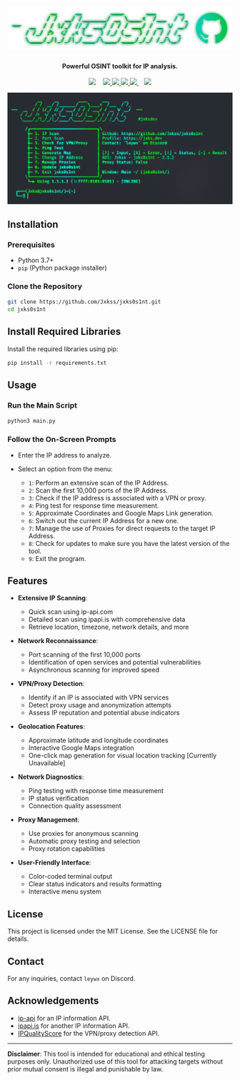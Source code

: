 <h1 align="center">
  <br>
  <a href="https://github.com/Jxkss/jxks0s1nt"><img src="img/jxks0s1ntthumb.png" alt="jxks0s1nt"></a>
  <br>
</h1>

<h4 align="center">Powerful OSINT toolkit for IP analysis.</h4>
 
<p align="center">
  <img src="https://i.ibb.co/KpQ19j5M/iconuntranfered.png" width="30">
  &nbsp;&nbsp;
  <a href="https://github.com/Jxkss/jxks0s1nt/">
    <img src="https://img.shields.io/badge/version-2.1.2-blue.svg">
  </a>
  <a href="https://github.com/Jxkss/jxks0s1nt">
    <img src="https://img.shields.io/badge/language-Python-yellow.svg">
  </a>
  <a href="https://github.com/Jxkss/jxks0s1nt/blob/main/LICENSE">
    <img src="https://img.shields.io/badge/license-MIT-green.svg">
  </a>
  <a href="https://github.com/Jxkss">
    <img src="https://img.shields.io/badge/author-Jxkss-red.svg">
  </a>
  &nbsp;&nbsp;
  <img src="https://i.ibb.co/KpQ19j5M/iconuntranfered.png" width="30">
</p>


<p align="center">
  <img src="img/examplethumb.png" alt="demo" width="650">
</p>

## Installation

### Prerequisites

- Python 3.7+
- `pip` (Python package installer)

### Clone the Repository

```bash
git clone https://github.com/Jxkss/jxks0s1nt.git
cd jxks0s1nt
```

## Install Required Libraries

Install the required libraries using pip:

```bash
pip install -r requirements.txt
```

## Usage

### Run the Main Script

```bash
python3 main.py
```
### Follow the On-Screen Prompts

- Enter the IP address to analyze.

- Select an option from the menu:
  - `1`: Perform an extensive scan of the IP Address.
  - `2`: Scan the first 10,000 ports of the IP Address.
  - `3`: Check if the IP address is associated with a VPN or proxy.
  - `4`: Ping test for response time measurement.
  - `5`: Approximate Coordinates and Google Maps Link generation.
  - `6`: Switch out the current IP Address for a new one.
  - `7`: Manage the use of Proxies for direct requests to the target IP Address.
  - `8`: Check for updates to make sure you have the latest version of the tool.
  - `9`: Exit the program.


## Features

- **Extensive IP Scanning**: 
  - Quick scan using ip-api.com
  - Detailed scan using ipapi.is with comprehensive data
  - Retrieve location, timezone, network details, and more

- **Network Reconnaissance**:
  - Port scanning of the first 10,000 ports
  - Identification of open services and potential vulnerabilities
  - Asynchronous scanning for improved speed

- **VPN/Proxy Detection**:
  - Identify if an IP is associated with VPN services
  - Detect proxy usage and anonymization attempts
  - Assess IP reputation and potential abuse indicators

- **Geolocation Features**:
  - Approximate latitude and longitude coordinates
  - Interactive Google Maps integration
  - One-click map generation for visual location tracking [Currently Unavailable]

- **Network Diagnostics**:
  - Ping testing with response time measurement
  - IP status verification
  - Connection quality assessment

- **Proxy Management**:
  - Use proxies for anonymous scanning
  - Automatic proxy testing and selection
  - Proxy rotation capabilities

- **User-Friendly Interface**:
  - Color-coded terminal output
  - Clear status indicators and results formatting
  - Interactive menu system
  
## License

This project is licensed under the MIT License. See the LICENSE file for details.

## Contact

For any inquiries, contact `leywx` on Discord.

## Acknowledgements

- [ip-api](https://ip-api.com/) for an IP information API.
- [ipapi.is](https://ipapi.is/) for another IP information API.
- [IPQualityScore](https://ipqualityscore.com/) for the VPN/proxy detection API.

---

**Disclaimer**: This tool is intended for educational and ethical testing purposes only. Unauthorized use of this tool for attacking targets without prior mutual consent is illegal and punishable by law.

